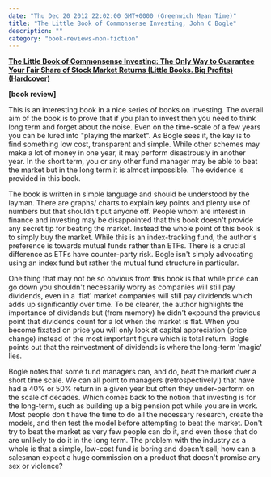 ```yaml
---
date: "Thu Dec 20 2012 22:02:00 GMT+0000 (Greenwich Mean Time)"
title: "The Little Book of Commonsense Investing, John C Bogle"
description: ""
category: "book-reviews-non-fiction"
---
```

**[The Little Book of Commonsense Investing: The Only Way to Guarantee Your Fair Share of Stock Market Returns (Little Books. Big Profits) (Hardcover)](http://www.amazon.co.uk/The-Little-Book-Commonsense-Investing/dp/0470102101/ref=cm_aya_orig_subj)**

**\[book review\]**

This is an interesting book in a nice series of books on investing. The overall aim of the book is to prove that if you plan to invest then you need to think long term and forget about the noise. Even on the time-scale of a few years you can be lured into "playing the market". As Bogle sees it, the key is to find something low cost, transparent and simple. While other schemes may make a lot of money in one year, it may perform disastrously in another year. In the short term, you or any other fund manager may be able to beat the market but in the long term it is almost impossible. The evidence is provided in this book.  

  
The book is written in simple language and should be understood by the layman. There are graphs/ charts to explain key points and plenty use of numbers but that shouldn't put anyone off. People whom are interest in finance and investing may be disappointed that this book doesn't provide any secret tip for beating the market. Instead the whole point of this book is to simply buy the market. While this is an index-tracking fund, the author's preference is towards mutual funds rather than ETFs. There is a crucial difference as ETFs have counter-party risk. Bogle isn't simply advocating using an index fund but rather the mutual fund structure in particular.  
  
One thing that may not be so obvious from this book is that while price can go down you shouldn't necessarily worry as companies will still pay dividends, even in a 'flat' market companies will still pay dividends which adds up significantly over time. To be clearer, the author highlights the importance of dividends but (from memory) he didn't expound the previous point that dividends count for a lot when the market is flat. When you become fixated on price you will only look at capital appreciation (price change) instead of the most important figure which is total return. Bogle points out that the reinvestment of dividends is where the long-term 'magic' lies.  
  
Bogle notes that some fund managers can, and do, beat the market over a short time scale. We can all point to managers (retrospectively!) that have had a 40% or 50% return in a given year but often they under-perform on the scale of decades. Which comes back to the notion that investing is for the long-term, such as building up a big pension pot while you are in work. Most people don't have the time to do all the necessary research, create the models, and then test the model before attempting to beat the market. Don't try to beat the market as very few people can do it, and even those that do are unlikely to do it in the long term. The problem with the industry as a whole is that a simple, low-cost fund is boring and doesn't sell; how can a salesman expect a huge commission on a product that doesn't promise any sex or violence?